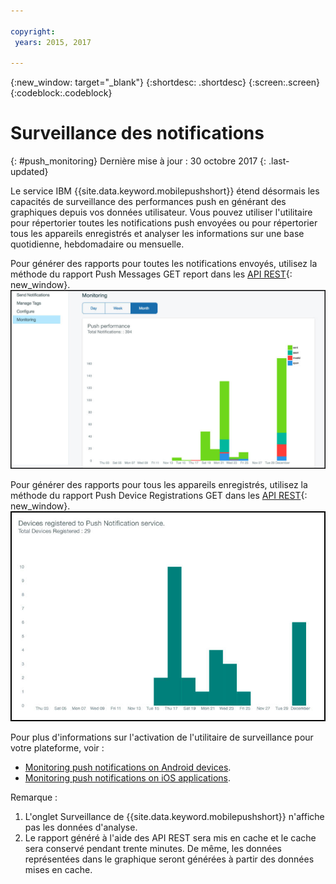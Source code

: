 ```yaml
---

copyright:
 years: 2015, 2017

---
```


{:new_window: target="_blank"}
{:shortdesc: .shortdesc}
{:screen:.screen}
{:codeblock:.codeblock}

# Surveillance des notifications 
{: #push_monitoring}
Dernière mise à jour : 30 octobre 2017
{: .last-updated}


Le service IBM {{site.data.keyword.mobilepushshort}} étend désormais les capacités de surveillance des performances push en générant des graphiques depuis vos données utilisateur. Vous
pouvez utiliser l'utilitaire pour répertorier toutes les notifications push envoyées ou pour répertorier tous les appareils enregistrés et analyser les informations sur une base quotidienne, hebdomadaire ou mensuelle.

Pour générer des rapports pour toutes les notifications envoyés, utilisez la méthode du rapport Push Messages GET report dans les [API REST](https://imfpush.{DomainName}/imfpush/#!/messages/get_apps_applicationId_messages_report){: new_window}. 
	![Rapport Notifications envoyées](images/monitoring_messages.jpg)


Pour générer des rapports pour tous les appareils enregistrés, utilisez la méthode du rapport Push Device Registrations GET dans les
[API REST](https://imfpush.{DomainName}/imfpush/#!/devices/get_apps_applicationId_devices_report){: new_window}.
	![Rapport Appareils enregistrés](images/monitoring_devices.jpg)


Pour plus d'informations sur l'activation de l'utilitaire de surveillance pour votre plateforme, voir :

 - [Monitoring push notifications on Android devices](https://github.com/ibm-bluemix-mobile-services/bms-clientsdk-android-push/tree/Doc#monitoring).
 - [Monitoring push notifications on iOS applications](https://github.com/ibm-bluemix-mobile-services/bms-clientsdk-swift-push/tree/Doc#enable-monitoring).

Remarque :

1. L'onglet Surveillance de {{site.data.keyword.mobilepushshort}} n'affiche pas les données d'analyse.
2. Le rapport généré à l'aide des API REST sera mis en cache et le cache sera conservé pendant trente minutes.
De même, les données représentées dans le graphique seront générées à partir des données mises en cache.
 



 
